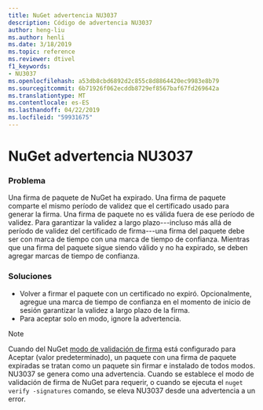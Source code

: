 ```yaml
---
title: NuGet advertencia NU3037
description: Código de advertencia NU3037
author: heng-liu
ms.author: henli
ms.date: 3/18/2019
ms.topic: reference
ms.reviewer: dtivel
f1_keywords:
- NU3037
ms.openlocfilehash: a53db8cbd6892d2c855c8d8864420ec9983e8b79
ms.sourcegitcommit: 6b71926f062ecddb8729ef8567baf67fd269642a
ms.translationtype: MT
ms.contentlocale: es-ES
ms.lasthandoff: 04/22/2019
ms.locfileid: "59931675"
---
```

# <a name="nuget-warning-nu3037"></a>NuGet advertencia NU3037

### <a name="issue"></a>Problema

Una firma de paquete de NuGet ha expirado.
Una firma de paquete comparte el mismo período de validez que el certificado usado para generar la firma. Una firma de paquete no es válida fuera de ese período de validez.
Para garantizar la validez a largo plazo---incluso más allá de período de validez del certificado de firma---una firma del paquete debe ser con marca de tiempo con una marca de tiempo de confianza. Mientras que una firma del paquete sigue siendo válido y no ha expirado, se deben agregar marcas de tiempo de confianza.


### <a name="solution"></a>Soluciones

* Volver a firmar el paquete con un certificado no expiró. Opcionalmente, agregue una marca de tiempo de confianza en el momento de inicio de sesión garantizar la validez a largo plazo de la firma.
* Para aceptar solo en modo, ignore la advertencia.

> [!Note]
> Cuando del NuGet [modo de validación de firma](https://docs.microsoft.com/en-us/nuget/consume-packages/installing-signed-packages#configure-package-signature-requirements) está configurado para Aceptar (valor predeterminado), un paquete con una firma de paquete expiradas se tratan como un paquete sin firmar e instalado de todos modos. NU3037 se genera como una advertencia. Cuando se establece el modo de validación de firma de NuGet para requerir, o cuando se ejecuta el `nuget verify -signatures` comando, se eleva NU3037 desde una advertencia a un error. 